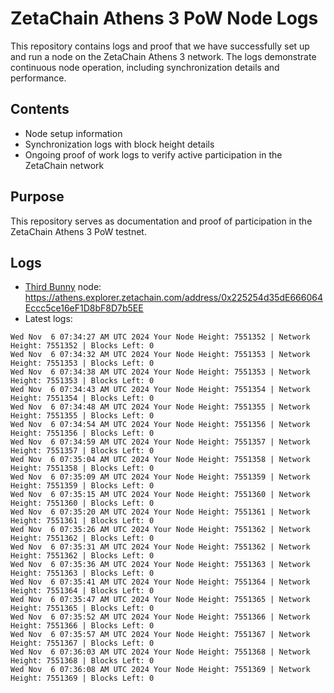 # ZetaChain Athens 3 PoW Node Logs
This repository contains logs and proof that we have successfully set up and run a node on the ZetaChain Athens 3 network. The logs demonstrate continuous node operation, including synchronization details and performance.

## Contents
- Node setup information
- Synchronization logs with block height details
- Ongoing proof of work logs to verify active participation in the ZetaChain network

## Purpose
This repository serves as documentation and proof of participation in the ZetaChain Athens 3 PoW testnet.

## Logs

- [Third Bunny](https://thirdbunny.xyz/) node: https://athens.explorer.zetachain.com/address/0x225254d35dE666064Eccc5ce16eF1D8bF8D7b5EE
- Latest logs:
```
Wed Nov  6 07:34:27 AM UTC 2024 Your Node Height: 7551352 | Network Height: 7551352 | Blocks Left: 0
Wed Nov  6 07:34:32 AM UTC 2024 Your Node Height: 7551353 | Network Height: 7551353 | Blocks Left: 0
Wed Nov  6 07:34:38 AM UTC 2024 Your Node Height: 7551353 | Network Height: 7551353 | Blocks Left: 0
Wed Nov  6 07:34:43 AM UTC 2024 Your Node Height: 7551354 | Network Height: 7551354 | Blocks Left: 0
Wed Nov  6 07:34:48 AM UTC 2024 Your Node Height: 7551355 | Network Height: 7551355 | Blocks Left: 0
Wed Nov  6 07:34:54 AM UTC 2024 Your Node Height: 7551356 | Network Height: 7551356 | Blocks Left: 0
Wed Nov  6 07:34:59 AM UTC 2024 Your Node Height: 7551357 | Network Height: 7551357 | Blocks Left: 0
Wed Nov  6 07:35:04 AM UTC 2024 Your Node Height: 7551358 | Network Height: 7551358 | Blocks Left: 0
Wed Nov  6 07:35:09 AM UTC 2024 Your Node Height: 7551359 | Network Height: 7551359 | Blocks Left: 0
Wed Nov  6 07:35:15 AM UTC 2024 Your Node Height: 7551360 | Network Height: 7551360 | Blocks Left: 0
Wed Nov  6 07:35:20 AM UTC 2024 Your Node Height: 7551361 | Network Height: 7551361 | Blocks Left: 0
Wed Nov  6 07:35:26 AM UTC 2024 Your Node Height: 7551362 | Network Height: 7551362 | Blocks Left: 0
Wed Nov  6 07:35:31 AM UTC 2024 Your Node Height: 7551362 | Network Height: 7551362 | Blocks Left: 0
Wed Nov  6 07:35:36 AM UTC 2024 Your Node Height: 7551363 | Network Height: 7551363 | Blocks Left: 0
Wed Nov  6 07:35:41 AM UTC 2024 Your Node Height: 7551364 | Network Height: 7551364 | Blocks Left: 0
Wed Nov  6 07:35:47 AM UTC 2024 Your Node Height: 7551365 | Network Height: 7551365 | Blocks Left: 0
Wed Nov  6 07:35:52 AM UTC 2024 Your Node Height: 7551366 | Network Height: 7551366 | Blocks Left: 0
Wed Nov  6 07:35:57 AM UTC 2024 Your Node Height: 7551367 | Network Height: 7551367 | Blocks Left: 0
Wed Nov  6 07:36:03 AM UTC 2024 Your Node Height: 7551368 | Network Height: 7551368 | Blocks Left: 0
Wed Nov  6 07:36:08 AM UTC 2024 Your Node Height: 7551369 | Network Height: 7551369 | Blocks Left: 0
```
